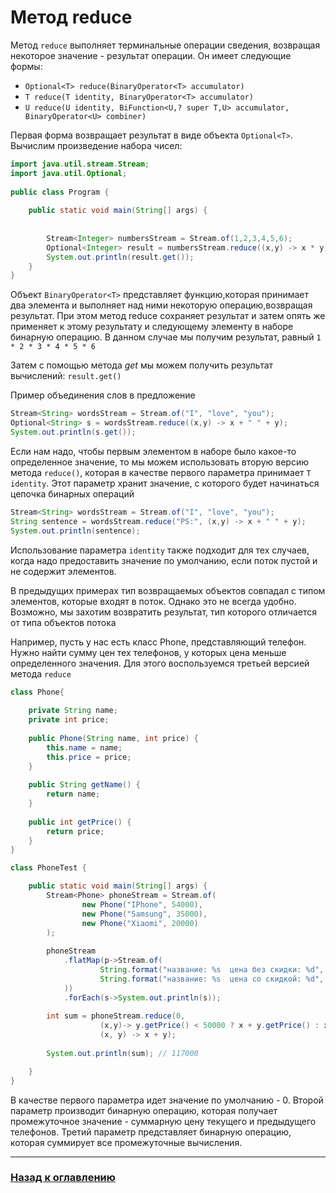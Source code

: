 # Метод reduce
   
Метод `reduce` выполняет терминальные операции сведения, возвращая некоторое значение - результат операции.
Он имеет следующие формы:

-   `Optional<T> reduce(BinaryOperator<T> accumulator)`
-   `T reduce(T identity, BinaryOperator<T> accumulator)`
-   `U reduce(U identity, BiFunction<U,? super T,U> accumulator, BinaryOperator<U> combiner)`

Первая форма возвращает результат в виде объекта `Optional<T>`.
Вычислим произведение набора чисел:

```java
import java.util.stream.Stream;
import java.util.Optional;
 
public class Program {
 
    public static void main(String[] args) {
         
         
        Stream<Integer> numbersStream = Stream.of(1,2,3,4,5,6);
        Optional<Integer> result = numbersStream.reduce((x,y) -> x * y);
        System.out.println(result.get());
    } 
}
```

Объект `BinaryOperator<T>` представляет функцию,которая принимает два элемента и
выполняет над ними некоторую операцию,возвращая результат.
При этом метод reduce сохраняет результат и затем опять же применяет к этому результату и
следующему элементу в наборе бинарную операцию.
В данном случае мы получим результат, равный `1 * 2 * 3 * 4 * 5 * 6`

Затем с помощью метода _get_ мы можем получить результат вычислений: `result.get()`

Пример объединения слов в предложение

```java
Stream<String> wordsStream = Stream.of("I", "love", "you");
Optional<String> s = wordsStream.reduce((x,y) -> x + " " + y);
System.out.println(s.get());
```

Если нам надо, чтобы первым элементом в наборе было какое-то определенное значение,
то мы можем использовать вторую версию метода `reduce()`, которая в качестве первого параметра принимает `T identity`.
Этот параметр хранит значение, с которого будет начинаться цепочка бинарных операций

```java
Stream<String> wordsStream = Stream.of("I", "love", "you");
String sentence = wordsStream.reduce("PS:", (x,y) -> x + " " + y);
System.out.println(sentence);
```

Использование параметра `identity` также подходит для тех случаев,
когда надо предоставить значение по умолчанию, если поток пустой и не содержит элементов.

В предыдущих примерах тип возвращаемых объектов совпадал с типом элементов, которые входят в поток.
Однако это не всегда удобно.
Возможно, мы захотим возвратить результат, тип которого отличается от типа объектов потока

Например, пусть у нас есть класс Phone, представляющий телефон.
Нужно найти сумму цен тех телефонов, у которых цена меньше определенного значения.
Для этого воспользуемся третьей версией метода `reduce`

```java
class Phone{
     
    private String name;
    private int price;
     
    public Phone(String name, int price) {
        this.name = name;
        this.price = price;
    }
     
    public String getName() {
        return name;
    }
     
    public int getPrice() {
        return price;
    }
}

class PhoneTest {

    public static void main(String[] args) {
        Stream<Phone> phoneStream = Stream.of(
                new Phone("IPhone", 54000),
                new Phone("Samsung", 35000),
                new Phone("Xiaomi", 20000)
        );
                 
        phoneStream
            .flatMap(p->Stream.of(
                    String.format("название: %s  цена без скидки: %d", p.getName(), p.getPrice()),
                    String.format("название: %s  цена со скидкой: %d", p.getName(), (int) (p.getPrice() * 0.8))
            ))
            .forEach(s->System.out.println(s));
        
        int sum = phoneStream.reduce(0, 
                    (x,y)-> y.getPrice() < 50000 ? x + y.getPrice() : x + 0, 
                    (x, y) -> x + y);
                 
        System.out.println(sum); // 117000

    }
}
```

В качестве первого параметра идет значение по умолчанию - 0.
Второй параметр производит бинарную операцию, которая получает промежуточное значение -
суммарную цену текущего и предыдущего телефонов.
Третий параметр представляет бинарную операцию, которая суммирует все промежуточные вычисления.

---

### [Назад к оглавлению](../../README.md)